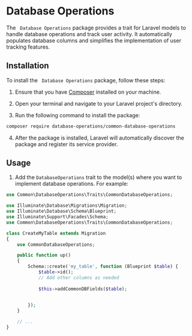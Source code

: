 #  Database Operations

The ` Database Operations` package provides a trait for Laravel models to handle  database operations and track user activity. It automatically populates  database columns and simplifies the implementation of user tracking features.

## Installation

To install the ` Database Operations` package, follow these steps:

1. Ensure that you have [Composer](https://getcomposer.org/) installed on your machine.

2. Open your terminal and navigate to your Laravel project's directory.

3. Run the following command to install the package:


```bash
composer require database-operations/common-database-operations

```

4. After the package is installed, Laravel will automatically discover the package and register its service provider.

## Usage

1. Add the `DatabaseOperations` trait to the model(s) where you want to implement  database operations. For example:

```php
use Common\DatabaseOperations\Traits\CommonDatabaseOperations;

use Illuminate\Database\Migrations\Migration;
use Illuminate\Database\Schema\Blueprint;
use Illuminate\Support\Facades\Schema;
use Common\DatabaseOperations\Traits\CommonDatabaseOperations;

class CreateMyTable extends Migration
{
    use CommonDatabaseOperations;

    public function up()
    {
        Schema::create('my_table', function (Blueprint $table) {
            $table->id();
            // Add other columns as needed
            
            $this->addCommonDBFields($table);
            

        });
    }

    // ...
}

```

